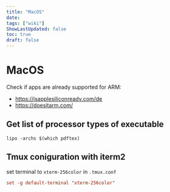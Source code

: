 ```yaml
---
title: "MacOS"
date: 
tags: ["wiki"]
ShowLastUpdated: false
toc: true
draft: false
---
```


# MacOS

Check if apps are already supported for ARM:

* <https://isapplesiliconready.com/de>
* <https://doesitarm.com/>


## Get list of processor types of executable

    lipo -archs $(which pdftex)

## Tmux coniguration with iterm2

set terminal to `xterm-256color` in `.tmux.conf`

```conf
set -g default-terminal "xterm-256color"
```

